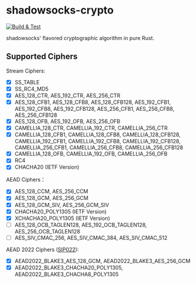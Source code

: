 # shadowsocks-crypto

[![Build & Test](https://github.com/shadowsocks/shadowsocks-crypto/actions/workflows/build-and-test.yml/badge.svg)](https://github.com/shadowsocks/shadowsocks-crypto/actions/workflows/build-and-test.yml)

shadowsocks' flavored cryptographic algorithm in pure Rust.

## Supported Ciphers

Stream Ciphers:

* [x] SS\_TABLE
* [x] SS\_RC4\_MD5
* [x] AES\_128\_CTR, AES\_192\_CTR, AES\_256\_CTR
* [x] AES\_128\_CFB1, AES\_128\_CFB8, AES\_128\_CFB128, AES\_192\_CFB1, AES\_192\_CFB8, AES\_192\_CFB128, AES\_256\_CFB1, AES\_256\_CFB8, AES\_256\_CFB128
* [x] AES\_128\_OFB, AES\_192\_OFB, AES\_256\_OFB
* [x] CAMELLIA\_128\_CTR, CAMELLIA\_192\_CTR, CAMELLIA\_256\_CTR
* [x] CAMELLIA\_128\_CFB1, CAMELLIA\_128\_CFB8, CAMELLIA\_128\_CFB128, CAMELLIA\_192\_CFB1, CAMELLIA\_192\_CFB8, CAMELLIA\_192\_CFB128, CAMELLIA\_256\_CFB1, CAMELLIA\_256\_CFB8, CAMELLIA\_256\_CFB128
* [x] CAMELLIA\_128\_OFB, CAMELLIA\_192\_OFB, CAMELLIA\_256\_OFB
* [x] RC4
* [x] CHACHA20 (IETF Version)

AEAD Ciphers：

* [x] AES\_128\_CCM, AES\_256\_CCM
* [x] AES\_128\_GCM, AES\_256\_GCM
* [x] AES\_128\_GCM\_SIV, AES\_256\_GCM\_SIV
* [x] CHACHA20\_POLY1305 (IETF Version)
* [x] XCHACHA20\_POLY1305 (IETF Version)
* [ ] AES\_128\_OCB\_TAGLEN128, AES\_192\_OCB\_TAGLEN128, AES\_256\_OCB\_TAGLEN128
* [ ] AES\_SIV\_CMAC\_256, AES\_SIV\_CMAC\_384, AES\_SIV\_CMAC\_512

AEAD 2022 Ciphers ([SIP022](https://github.com/shadowsocks/shadowsocks-org/issues/196)):

* [x] AEAD2022\_BLAKE3\_AES\_128\_GCM, AEAD2022\_BLAKE3\_AES\_256\_GCM
* [x] AEAD2022\_BLAKE3\_CHACHA20\_POLY1305, AEAD2022\_BLAKE3\_CHACHA8\_POLY1305
